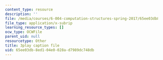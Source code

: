 ```yaml
---
content_type: resource
description: ''
file: /media/courses/6-004-computation-structures-spring-2017/65ee03db8ed104e0028ad7989dc748db_q38KAGAKORk.srt
file_type: application/x-subrip
learning_resource_types: []
ocw_type: OCWFile
parent_uid: null
resourcetype: Other
title: 3play caption file
uid: 65ee03db-8ed1-04e0-028a-d7989dc748db
---
```

